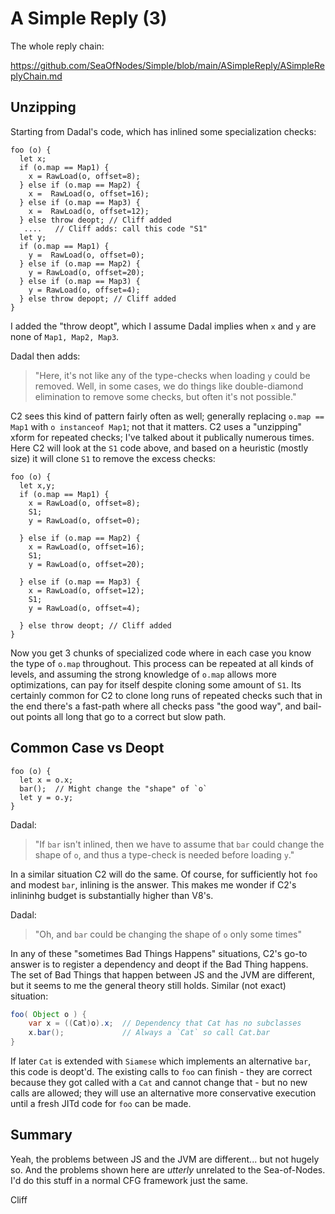 # A Simple Reply (3)

The whole reply chain:

https://github.com/SeaOfNodes/Simple/blob/main/ASimpleReply/ASimpleReplyChain.md


## Unzipping

Starting from Dadal's code, which has inlined some specialization checks:

```
foo (o) {
  let x;
  if (o.map == Map1) {
    x = RawLoad(o, offset=8);
  } else if (o.map == Map2) {
    x =  RawLoad(o, offset=16);
  } else if (o.map == Map3) {
    x =  RawLoad(o, offset=12);
  } else throw deopt; // Cliff added
   ....   // Cliff adds: call this code "S1"
  let y;
  if (o.map == Map1) {
    y =  RawLoad(o, offset=0);
  } else if (o.map == Map2) {
    y = RawLoad(o, offset=20);
  } else if (o.map == Map3) {
    y = RawLoad(o, offset=4);
  } else throw depopt; // Cliff added
}
```

I added the "throw deopt", which I assume Dadal implies when `x` and `y` are
none of `Map1, Map2, Map3`.

Dadal then adds: 

> "Here, it's not like any of the type-checks when loading `y` could be
> removed. Well, in some cases, we do things like double-diamond elimination to
> remove some checks, but often it's not possible."

C2 sees this kind of pattern fairly often as well; generally replacing `o.map
== Map1` with `o instanceof Map1`; not that it matters.  C2 uses a "unzipping"
xform for repeated checks; I've talked about it publically numerous times.
Here C2 will look at the `S1` code above, and based on a heuristic (mostly
size) it will clone `S1` to remove the excess checks:

```
foo (o) {
  let x,y;
  if (o.map == Map1) {
    x = RawLoad(o, offset=8);
    S1;
    y = RawLoad(o, offset=0);
    
  } else if (o.map == Map2) {
    x = RawLoad(o, offset=16);
    S1;
    y = RawLoad(o, offset=20);
    
  } else if (o.map == Map3) {
    x = RawLoad(o, offset=12);
    S1;
    y = RawLoad(o, offset=4);
    
  } else throw deopt; // Cliff added
}
```

Now you get 3 chunks of specialized code where in each case you know the type
of `o.map` throughout.  This process can be repeated at all kinds of levels,
and assuming the strong knowledge of `o.map` allows more optimizations, can pay
for itself despite cloning some amount of `S1`.  Its certainly common for C2 to
clone long runs of repeated checks such that in the end there's a fast-path
where all checks pass "the good way", and bail-out points all long that go to a
correct but slow path.


## Common Case vs Deopt

```
foo (o) {
  let x = o.x;
  bar();  // Might change the "shape" of `o`
  let y = o.y;
}
```

Dadal: 

> "If `bar` isn't inlined, then we have to assume that `bar` could change
> the shape of `o`, and thus a type-check is needed before loading `y`."

In a similar situation C2 will do the same.  Of course, for sufficiently hot
`foo` and modest `bar`, inlining is the answer.  This makes me wonder if C2's
inlininhg budget is substantially higher than V8's.

Dadal: 
> "Oh, and `bar` could be changing the shape of `o` only some times"

In any of these "sometimes Bad Things Happens" situations, C2's go-to answer is
to register a dependency and deopt if the Bad Thing happens.  The set of Bad
Things that happen between JS and the JVM are different, but it seems to me the
general theory still holds.  Similar (not exact) situation:

```java
foo( Object o ) {
    var x = ((Cat)o).x;  // Dependency that Cat has no subclasses
    x.bar();             // Always a `Cat` so call Cat.bar
}
```

If later `Cat` is extended with `Siamese` which implements an alternative
`bar`, this code is deopt'd.  The existing calls to `foo` can finish - they are
correct because they got called with a `Cat` and cannot change that - but no
new calls are allowed; they will use an alternative more conservative execution
until a fresh JITd code for `foo` can be made.


## Summary

Yeah, the problems between JS and the JVM are different... but not hugely so.
And the problems shown here are *utterly* unrelated to the Sea-of-Nodes.
I'd do this stuff in a normal CFG framework just the same.

Cliff
